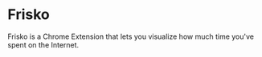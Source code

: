 # Frisko
Frisko is a Chrome Extension that lets you visualize how much time you've spent on the Internet.